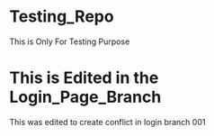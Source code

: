 # Testing_Repo
This is Only For Testing Purpose
# This is Edited in the Login_Page_Branch
This was edited to create conflict in login branch 001
